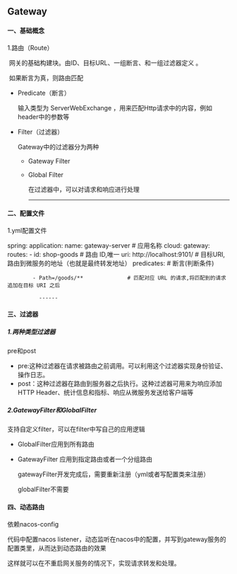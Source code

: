 ## Gateway

#### 一、基础概念

1.路由（Route）

​	网关的基础构建块。由ID、目标URL、一组断言、和一组过滤器定义 。

​	如果断言为真，则路由匹配

- Predicate（断言） 

  输入类型为 ServerWebExchange ，用来匹配Http请求中的内容，例如header中的参数等

- Filter（过滤器）

  Gateway中的过滤器分为两种

  - Gateway Filter

  - Global Filter

    在过滤器中，可以对请求和响应进行处理

    ------

    

#### 二、配置文件

1.yml配置文件

spring:
  application:
    name: gateway-server # 应用名称
  cloud:
    gateway:
      routes:
        - id: shop-goods                  # 路由 ID,唯一
          uri: http://localhost:9101/     # 目标URI,路由到微服务的地址（也就是最终转发地址）
          predicates:                     # 断言(判断条件)
          
            - Path=/goods/**              # 匹配对应 URL 的请求,将匹配到的请求追加在目标 URI 之后
          
              ------
          
              

#### 三、过滤器

##### 1.两种类型过滤器

 pre和post

- pre:这种过滤器在请求被路由之前调用。可以利用这个过滤器实现身份验证、操作日志。
- post：这种过滤器在路由到服务器之后执行。这种过滤器可用来为响应添加HTTP Header、统计信息和指标、响应从微服务发送给客户端等

##### 2.GatewayFilter和GlobalFilter

支持自定义filter，可以在filter中写自己的应用逻辑

- GlobalFilter应用到所有路由

- GatewayFilter 应用到指定路由或者一个分组路由

  gatewayFilter开发完成后，需要重新注册（yml或者写配置类来注册）

  globalFilter不需要

#### 四、动态路由

依赖nacos-config 

代码中配置nacos listener，动态监听在nacos中的配置，并写到gateway服务的配置类里，从而达到动态路由的效果

这样就可以在不重启网关服务的情况下，实现请求转发和处理。